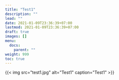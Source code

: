 ```yaml
---
title: "Test1"
description: ""
lead: ""
date: 2021-01-09T23:36:39+07:00
lastmod: 2021-01-09T23:36:39+07:00
draft: true
images: []
menu: 
  docs:
    parent: ""
weight: 999
toc: true
---
```


{{< img src="test1.jpg" alt="Test1" caption="Test1" >}}
